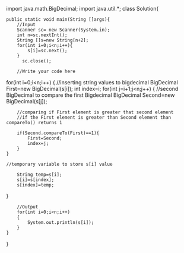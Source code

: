 import java.math.BigDecimal;
import java.util.*;
class Solution{

    public static void main(String []args){
        //Input
        Scanner sc= new Scanner(System.in);
        int n=sc.nextInt();
        String []s=new String[n+2];
        for(int i=0;i<n;i++){
            s[i]=sc.next();
        }
          sc.close();

        //Write your code here

for(int i=0;i<n;i++)
{
    //inserting string values to bigdecimal
    BigDecimal First=new BigDecimal(s[i]);
    int index=i;
    for(int j=i+1;j<n;j++)
    {
        //second BigDecimal to compare the first Bigdecimal
        BigDecimal Second=new BigDecimal(s[j]);

        //comparing if First element is greater that second element
        //if the First element is greater than Second element than compareTo() returns 1

        if(Second.compareTo(First)==1){
            First=Second;
            index=j;
        }
    }

    //temporary variable to store s[i] value

        String temp=s[i];
        s[i]=s[index];
        s[index]=temp;
}
      
        //Output
        for(int i=0;i<n;i++)
        {
            System.out.println(s[i]);
        }
    }

}
